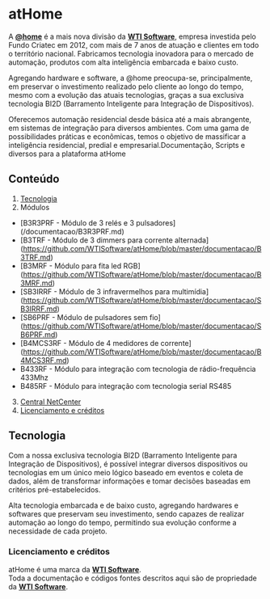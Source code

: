 # atHome

A [**@home**](http://www.wtihome.com.br) é a mais nova divisão da [**WTI Software**](http://www.wtisoftware.com.br), empresa investida pelo Fundo Criatec em 2012, com mais de 7 anos de atuação e clientes em todo o território nacional. Fabricamos tecnologia inovadora para o mercado de automação, produtos com alta inteligência embarcada e baixo custo.

Agregando hardware e software, a @home preocupa-se, principalmente, em preservar o investimento realizado pelo cliente ao longo do tempo, mesmo com a evolução das atuais tecnologias, graças a sua exclusiva tecnologia BI2D (Barramento Inteligente para Integração de Dispositivos).

Oferecemos automação residencial desde básica até a mais abrangente, em sistemas de integração para diversos ambientes. Com uma gama de possibilidades práticas e econômicas, temos o objetivo de massificar a inteligência residencial, predial e empresarial.Documentação, Scripts e diversos para a plataforma atHome

## Conteúdo
1. [Tecnologia](#tecnologia)
2. Módulos

  * [B3R3PRF - Módulo de 3 relés e 3 pulsadores] (/documentacao/B3R3PRF.md) 
  * [B3TRF - Módulo de 3 dimmers para corrente alternada] (https://github.com/WTISoftware/atHome/blob/master/documentacao/B3TRF.md) 
  * [B3MRF - Módulo para fita led RGB] (https://github.com/WTISoftware/atHome/blob/master/documentacao/B3MRF.md)
  * [SB3IRRF - Módulo de 3 infravermelhos para multimídia] (https://github.com/WTISoftware/atHome/blob/master/documentacao/SB3IRRF.md)
  * [SB6PRF - Módulo de pulsadores sem fio] (https://github.com/WTISoftware/atHome/blob/master/documentacao/SB6PRF.md)
  * [B4MCS3RF - Módulo de 4 medidores de corrente] (https://github.com/WTISoftware/atHome/blob/master/documentacao/B4MCS3RF.md)
  * B433RF - Módulo para integração com tecnologia de rádio-frequência 433Mhz
  * B485RF - Módulo para integração com tecnologia serial RS485
  
3. [Central NetCenter](documentacao/NETCENTER.md)
4. [Licenciamento e créditos](#licenciamento-e-créditos)

## Tecnologia ##

Com a nossa exclusiva tecnologia BI2D (Barramento Inteligente para Integração de Dispositivos), é possível integrar diversos dispositivos ou tecnologias em um único meio lógico baseado em eventos e coleta de dados, além de transformar informações e tomar decisões baseadas em critérios pré-estabelecidos.

Alta tecnologia embarcada e de baixo custo, agregando hardwares e softwares que preservam seu investimento, sendo capazes de realizar automação ao longo do tempo, permitindo sua evolução conforme a necessidade de cada projeto.

### Licenciamento e créditos ###

atHome é uma marca da [**WTI Software**](http://www.wtisoftware.com.br).  
Toda a documentação e códigos fontes descritos aqui são de propriedade da [**WTI Software**](http://www.wtisoftware.com.br).
